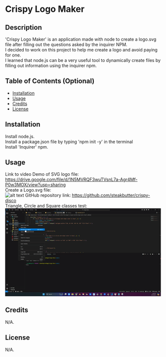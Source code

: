 # Crispy Logo Maker

## Description
'Crispy Logo Maker' is an application made with node to create a logo.svg file after filling out the questions asked by the inquirer NPM. <br>
I decided to work on this project to help me create a logo and avoid paying for one. <br>
I learned that node.js can be a very useful tool to dynamically create files by filling out information using the inquirer npm. 
## Table of Contents (Optional)

- [Installation](#installation)
- [Usage](#usage)
- [Credits](#credits)
- [License](#license)

## Installation

Install node.js. <br>
Install a package.json file by typing 'npm init -y' in the terminal <br>
Install 'Inquirer' npm. <br>

## Usage
Link to video Demo of SVG logo file: https://drive.google.com/file/d/1N5MVRQF3wuTVsnL7a-Agr4Mf-P0w3MOX/view?usp=sharing<br>
Create a Logo.svg file: <br>
![alt text](<examples/LogoSVG create.gif>)
GitHub repository link: https://github.com/steakbutter/crispy-disco <br>
Triangle, Circle and Square classes test: <br>
![alt text](<examples/shapes test passed.gif>) 


## Credits
N/A.

## License
N/A.
